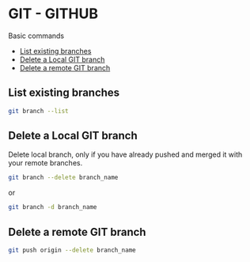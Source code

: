 # GIT - GITHUB

Basic commands

* [List existing branches](#list-existing-branches)
* [Delete a Local GIT branch](#delete-a-local-git-branch)
* [Delete a remote GIT branch](#delete-a-remote-git-branch)

## List existing branches

```bash
git branch --list
```

## Delete a Local GIT branch

Delete local branch, only if you have already pushed and merged it with your remote branches.

```bash
git branch --delete branch_name
```

or

```bash
git branch -d branch_name
```

## Delete a remote GIT branch

```bash
git push origin --delete branch_name
```
